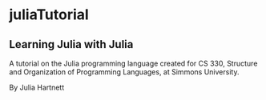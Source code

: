 # juliaTutorial

## Learning Julia with Julia

A tutorial on the Julia programming language created for CS 330, Structure and Organization of Programming Languages, at Simmons University. 

By Julia Hartnett
